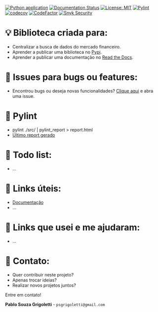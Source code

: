 [![Python application](https://github.com/psgrigoletti/margemliquida-market-data/actions/workflows/python-app.yml/badge.svg)](https://github.com/psgrigoletti/margemliquida-market-data/actions/workflows/python-app.yml)
[![Documentation Status](https://readthedocs.org/projects/margemliquida-market-data/badge/?version=latest)](https://margemliquida-market-data.readthedocs.io/pt/latest/?badge=latest)
[![License: MIT](https://img.shields.io/badge/License-MIT-yellow.svg)](https://opensource.org/licenses/MIT)
[![Pylint](https://github.com/psgrigoletti/margemliquida-market-data/actions/workflows/pylint.yml/badge.svg)](https://github.com/psgrigoletti/margemliquida-market-data/actions/workflows/pylint.yml)
[![codecov](https://codecov.io/gh/psgrigoletti/margemliquida-market-data/graph/badge.svg?token=17WYWJR1KR)](https://codecov.io/gh/psgrigoletti/margemliquida-market-data)
[![CodeFactor](https://www.codefactor.io/repository/github/psgrigoletti/margemliquida-market-data/badge)](https://www.codefactor.io/repository/github/psgrigoletti/margemliquida-market-data)
[![Snyk Security](https://github.com/psgrigoletti/margemliquida-market-data/actions/workflows/snyk-security.yml/badge.svg)](https://github.com/psgrigoletti/margemliquida-market-data/actions/workflows/snyk-security.yml)

# :bulb: Biblioteca criada para:
- Centralizar a busca de dados do mercado financeiro.
- Aprender a publicar uma biblioteca no [Pypi](https://pypi.org/).
- Aprender a publicar uma documentação no [Read the Docs](https://readthedocs.org/).


# :bug: Issues para bugs ou features:
- Encontrou bugs ou deseja novas funcionalidades? [Clique aqui](https://github.com/psgrigoletti/margemliquida-market-data/issues/new) e abra uma issue.


# :test_tube: Pylint
- pylint ./src/ | pylint_report > report.html
- [Último report gerado](https://htmlpreview.github.io/?https://raw.githubusercontent.com/psgrigoletti/margemliquida-market-data/main/report.html)


# :construction: Todo list:
- ...


# :pill: Links úteis:
- [Documentação](https://margemliquida-market-data.readthedocs.io/pt/latest/)
- ...

# :bookmark: Links que usei e me ajudaram:
- ...

# :email: Contato:
- Quer contribuir neste projeto?
- Apenas trocar ideias?
- Realizar novos projetos juntos?

Entre em contato!

**Pablo Souza Grigoletti** - ```psgrigoletti@gmail.com```
